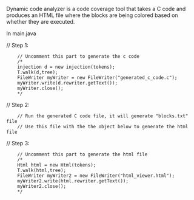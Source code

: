Dynamic code analyzer is a code coverage tool that takes a C code and produces an HTML file where the blocks are being colored based on whether they are executed.


In main.java

// Step 1:

        // Uncomment this part to generate the c code
        /*
        injection d = new injection(tokens);
        T.walk(d,tree);
        FileWriter myWriter = new FileWriter("generated_c_code.c");
        myWriter.write(d.rewriter.getText());
        myWriter.close();
        */

// Step 2:

        // Run the generated C code file, it will generate "blocks.txt" file
        // Use this file with the the object below to generate the html file

// Step 3:

        // Uncomment this part to generate the html file
        /*
        Html html = new Html(tokens);
        T.walk(html,tree);
        FileWriter myWriter2 = new FileWriter("html_viewer.html");
        myWriter2.write(html.rewriter.getText());
        myWriter2.close();
        */
